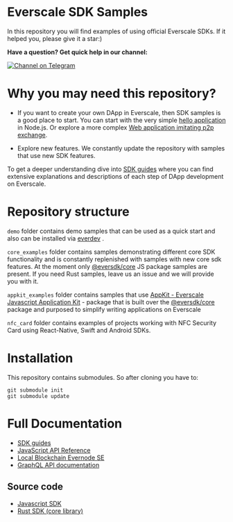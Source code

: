 # Everscale SDK Samples

In this repository you will find examples of using official Everscale SDKs.
If it helped you, please give it a star:)


**Have a question? Get quick help in our channel:**

[![Channel on Telegram](https://img.shields.io/badge/chat-on%20telegram-9cf.svg)](https://t.me/ever\_sdk)

# Why you may need this repository?

- If you want to create your own DApp in Everscale, then SDK samples is a good place to start.
  You can start with the very simple [hello application](/demo/hello-wallet) in Node.js.
  Or explore a more complex [Web application imitating p2p exchange](/demo/web\_p2p\_exchange).

- Explore new features. 
  We constantly update the repository with samples that use new SDK features.   

To get a deeper understanding dive into [SDK guides](https://docs.everos.dev/ever-sdk/guides/work_with_contracts) where you can find extensive explanations and descriptions of each step of DApp development on Everscale.

# Repository structure

`demo` folder contains demo samples that can be used as a quick start and also can be installed via [everdev](https://github.com/tonlabs/everdev#install-demo-project) .

`core_examples` folder contains samples demonstrating different core SDK functionality and is constantly replenished with samples with new core sdk features. At the moment only [@eversdk/core](https://github.com/tonlabs/ever-sdk-js) JS package samples are present. If you need Rust samples, leave us an issue and we will provide you with it.

`appkit_examples` folder contains samples that use [AppKit - Everscale Javascript Application Kit](https://github.com/tonlabs/appkit-js) - package that is built over the [@eversdk/core](https://tonlabs.github.io/ever-sdk-js/) package and purposed to simplify writing applications on Everscale

`nfc_card` folder contains examples of projects working with NFC Security Card using React-Native, Swift and Android SDKs.

# Installation

This repository contains submodules. So after cloning you have to:

```shell
git submodule init
git submodule update
```

# Full Documentation 
* [SDK guides](https://docs.everos.dev/ever-sdk/guides/work_with_contracts)
* [JavaScript API Reference](https://tonlabs.github.io/ever-sdk-js/)
* [Local Blockchain Evernode SE](https://github.com/tonlabs/evernode-se)
* [GraphQL API documentation](https://docs.evercloud.dev/quick-start#api-documentation)

## Source code
* [Javascript SDK](http://github.com/tonlabs/ever-sdk-js "JS common library")
* [Rust SDK (core library)](https://github.com/tonlabs/ever-sdk "SDK Core library")
